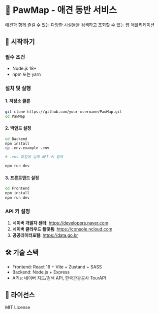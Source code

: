 # 🐾 PawMap - 애견 동반 서비스

애견과 함께 즐길 수 있는 다양한 시설들을 검색하고 조회할 수 있는 웹 애플리케이션

## 🚀 시작하기

### 필수 조건

- Node.js 18+
- npm 또는 yarn

### 설치 및 실행

#### 1. 저장소 클론

```bash
git clone https://github.com/your-username/PawMap.git
cd PawMap
```

#### 2. 백엔드 설정

```bash
cd Backend
npm install
cp .env.example .env

# .env 파일에 실제 API 키 입력

npm run dev
```

#### 3. 프론트엔드 설정

```bash
cd Frontend
npm install
npm run dev
```

### API 키 설정

1. **네이버 개발자 센터**: https://developers.naver.com
2. **네이버 클라우드 플랫폼**: https://console.ncloud.com
3. **공공데이터포털**: https://data.go.kr

## 🛠 기술 스택

- Frontend: React 19 + Vite + Zustand + SASS
- Backend: Node.js + Express
- APIs: 네이버 지도/검색 API, 한국관광공사 TourAPI

## 📝 라이선스

MIT License